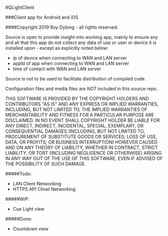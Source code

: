 #QLightClient

###Client app for Android and iOS

####Copyright 2019 Roy Dybing  - all rights reserved.

Source is open to provide insight into working app, mainly to ensure any and all that this app do not collect any data
of use or user or device it is installed upon - except as explicitly noted below:

- ip of device when connecting to WAN and LAN server
- appId of app when connecting to WAN and LAN server
- time of contact with WAN and LAN server

Source is not to be used to facilitate distribution of compiled code.

Configuration files and media files are *NOT* included in this source repo.

THIS SOFTWARE IS PROVIDED BY THE COPYRIGHT HOLDERS AND CONTRIBUTORS "AS IS" AND
ANY EXPRESS OR IMPLIED WARRANTIES, INCLUDING, BUT NOT LIMITED TO, THE IMPLIED
WARRANTIES OF MERCHANTABILITY AND FITNESS FOR A PARTICULAR PURPOSE ARE
DISCLAIMED. IN NO EVENT SHALL COPYRIGHT HOLDER BE LIABLE FOR ANY
DIRECT, INDIRECT, INCIDENTAL, SPECIAL, EXEMPLARY, OR CONSEQUENTIAL DAMAGES
(INCLUDING, BUT NOT LIMITED TO, PROCUREMENT OF SUBSTITUTE GOODS OR SERVICES;
LOSS OF USE, DATA, OR PROFITS; OR BUSINESS INTERRUPTION) HOWEVER CAUSED AND
ON ANY THEORY OF LIABILITY, WHETHER IN CONTRACT, STRICT LIABILITY, OR TORT
(INCLUDING NEGLIGENCE OR OTHERWISE) ARISING IN ANY WAY OUT OF THE USE OF THIS
SOFTWARE, EVEN IF ADVISED OF THE POSSIBILITY OF SUCH DAMAGE.

#####Todo:

- LAN Client Networking
- HTTPS API Clinet Networking

#####WiP:

- Cue Light view

#####Done:

- Countdown view
